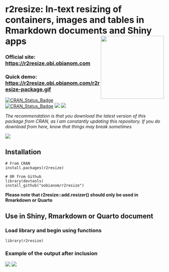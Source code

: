 # r2resize: In-text resizing of containers, images and tables in Rmarkdown documents and Shiny apps <img src="https://r2resize.obi.obianom.com/r2resize_logo.png" width="200" align="right"/>

### Official site: https://r2resize.obi.obianom.com

### Quick demo: https://r2resize.obi.obianom.com/r2resize-package.gif

[![CRAN\_Status\_Badge](https://img.shields.io/badge/rPkgNet-published-orange)](https://rnetwork.obi.obianom.com/package/r2resize) [![CRAN\_Status\_Badge](https://www.r-pkg.org/badges/version/r2resize)](https://cran.r-project.org/package=r2resize) [![](https://cranlogs.r-pkg.org/badges/r2resize)](https://cran.r-project.org/package=r2resize) [![](https://cranlogs.r-pkg.org/badges/grand-total/r2resize)](https://cran.r-project.org/package=r2resize)

_The recommendation is that you download the latest version of this package from CRAN, as I am constantly updating this repository. If you do download from here, know that things may break sometimes_

![](https://obianom.com/r2resize2.gif)

## Installation 

```{r}
# From CRAN
install.packages(r2resize)

# OR from Github
library(devtools)
install_github("oobianom/r2resize")
```

__Please note that r2resize::add.resizer() should only be used in Rmarkdown or Quarto__

## Use in Shiny, Rmarkdown or Quarto document

### Load library and begin using functions

```{r}
library(r2resize)
```





### Example of the output after inclusion

![](https://obianom.com/r2resize_card3.png)
![](https://obianom.com/r2resize_card4.png)
